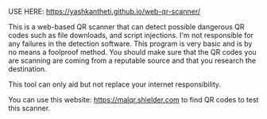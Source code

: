 USE HERE: https://yashkantheti.github.io/web-qr-scanner/

This is a web-based QR scanner that can detect possible dangerous QR codes such as file downloads, and script injections. 
I'm not responsible for any failures in the detection software. This program is very basic and is by no means a foolproof method.
You should make sure that the QR codes you are scanning are coming from a reputable source and that you research the destination. 

This tool can only aid but not replace your internet responsibility. 


You can use this website: https://malqr.shielder.com to find QR codes to test this scanner. 
